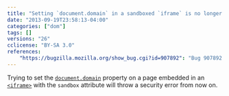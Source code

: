 ```yaml
---
title: "Setting `document.domain` in a sandboxed `iframe` is no longer allowed"
date: "2013-09-19T23:58:13-04:00"
categories: ["dom"]
tags: []
versions: "26"
cclicense: "BY-SA 3.0"
references:
    "https://bugzilla.mozilla.org/show_bug.cgi?id=907892": "Bug 907892 – Disallow setting document.domain in sandboxed iframes"
---
```

Trying to set the [`document.domain`](https://developer.mozilla.org/en-US/docs/Web/API/document.domain) property on a page embedded in an [`<iframe>`](https://developer.mozilla.org/en-US/docs/Web/HTML/Element/iframe) with the `sandbox` attribute will throw a security error from now on.
